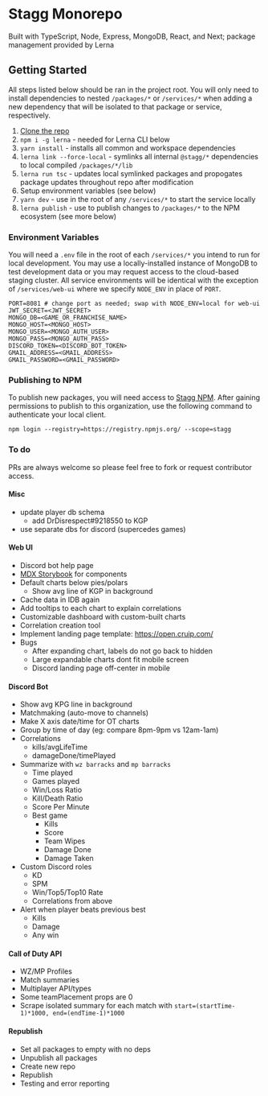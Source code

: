 # Stagg Monorepo

Built with TypeScript, Node, Express, MongoDB, React, and Next; package management provided by Lerna

## Getting Started

All steps listed below should be ran in the project root. You will only need to install dependencies to nested `/packages/*` or `/services/*` when adding a new dependency that will be isolated to that package or service, respectively.

1. [Clone the repo](https://github.com/mdlindsey/stagg)
2. `npm i -g lerna` - needed for Lerna CLI below
3. `yarn install` - installs all common and workspace dependencies
4. `lerna link --force-local` - symlinks all internal `@stagg/*` dependencies to local compiled `/packages/*/lib`
5. `lerna run tsc` - updates local symlinked packages and propogates package updates throughout repo after modification
6. Setup environment variables (see below)
7. `yarn dev` - use in the root of any `/services/*` to start the service locally
8. `lerna publish` - use to publish changes to `/packages/*` to the NPM ecosystem (see more below)

### Environment Variables

You will need a `.env` file in the root of each `/services/*` you intend to run for local development. You may use a locally-installed instance of MongoDB to test development data or you may request access to the cloud-based staging cluster. All service environments will be identical with the exception of `/services/web-ui` where we specify `NODE_ENV` in place of `PORT`.

```
PORT=8081 # change port as needed; swap with NODE_ENV=local for web-ui
JWT_SECRET=<JWT_SECRET>
MONGO_DB=<GAME_OR_FRANCHISE_NAME>
MONGO_HOST=<MONGO_HOST>
MONGO_USER=<MONGO_AUTH_USER>
MONGO_PASS=<MONGO_AUTH_PASS>
DISCORD_TOKEN=<DISCORD_BOT_TOKEN>
GMAIL_ADDRESS=<GMAIL_ADDRESS>
GMAIL_PASSWORD=<GMAIL_PASSWORD>
```

### Publishing to NPM

To publish new packages, you will need access to [Stagg NPM](https://www.npmjs.com/settings/stagg/packages). After gaining permissions to publish to this organization, use the following command to authenticate your local client.

```
npm login --registry=https://registry.npmjs.org/ --scope=stagg
```

### To do

PRs are always welcome so please feel free to fork or request contributor access.

#### Misc

- update player db schema
    - add DrDisrespect#9218550 to KGP
- use separate dbs for discord (supercedes games)

#### Web UI

- Discord bot help page
- [MDX Storybook](https://storybook.js.org/docs/formats/mdx-syntax/) for components
- Default charts below pies/polars
    - Show avg line of KGP in background
- Cache data in IDB again
- Add tooltips to each chart to explain correlations
- Customizable dashboard with custom-built charts
- Correlation creation tool
- Implement landing page template: https://open.cruip.com/
- Bugs
    - After expanding chart, labels do not go back to hidden
    - Large expandable charts dont fit mobile screen
    - Discord landing page off-center in mobile

#### Discord Bot

- Show avg KPG line in background
- Matchmaking (auto-move to channels)
- Make X axis date/time for OT charts
- Group by time of day (eg: compare 8pm-9pm vs 12am-1am)
- Correlations
    - kills/avgLifeTime
    - damageDone/timePlayed
- Summarize with `wz barracks` and `mp barracks`
    - Time played
    - Games played
    - Win/Loss Ratio
    - Kill/Death Ratio
    - Score Per Minute
    - Best game
        - Kills
        - Score
        - Team Wipes
        - Damage Done
        - Damage Taken
- Custom Discord roles
    - KD
    - SPM
    - Win/Top5/Top10 Rate
    - Correlations from above
- Alert when player beats previous best
    - Kills
    - Damage
    - Any win

#### Call of Duty API

- WZ/MP Profiles
- Match summaries
- Multiplayer API/types
- Some teamPlacement props are 0
- Scrape isolated summary for each match with `start=(startTime-1)*1000, end=(endTime-1)*1000`

#### Republish

- Set all packages to empty with no deps
- Unpublish all packages
- Create new repo
- Republish
- Testing and error reporting

